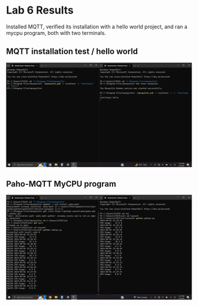 # Lab 6 Results
Installed MQTT, verified its installation with a hello world project, and ran a mycpu program, both with two terminals.

## MQTT installation test / hello world
![Installation test](lab5.mqttinstall.png)

## Paho-MQTT MyCPU program
![Paho-MQTT MyCPU](lab5.pahomqttmycpu.png)
